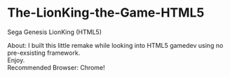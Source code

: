 # The-LionKing-the-Game-HTML5
Sega Genesis LionKing (HTML5)
<p>
About: I built this little remake while looking into HTML5 gamedev using no pre-exsisting framework.
<br/>
Enjoy.
<br/>
Recommended Browser: Chrome!
</p>
